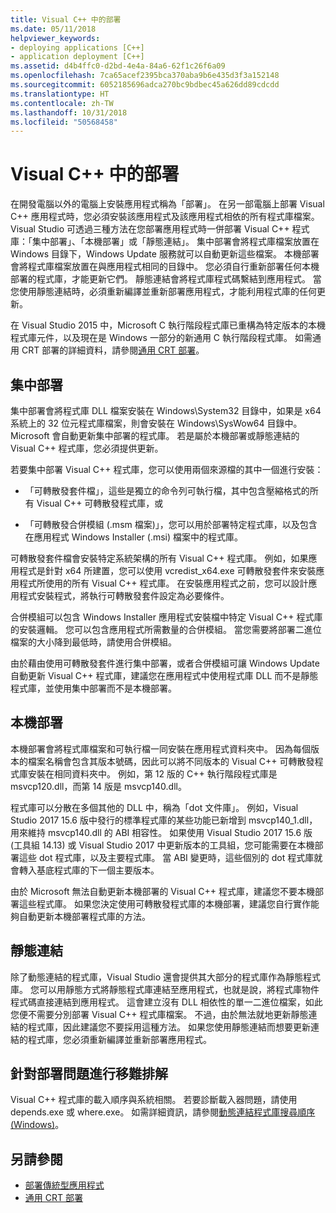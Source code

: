 ```yaml
---
title: Visual C++ 中的部署
ms.date: 05/11/2018
helpviewer_keywords:
- deploying applications [C++]
- application deployment [C++]
ms.assetid: d4b4ffc0-d2bd-4e4a-84a6-62f1c26f6a09
ms.openlocfilehash: 7ca65acef2395bca370aba9b6e435d3f3a152148
ms.sourcegitcommit: 6052185696adca270bc9bdbec45a626dd89cdcdd
ms.translationtype: HT
ms.contentlocale: zh-TW
ms.lasthandoff: 10/31/2018
ms.locfileid: "50568458"
---
```

# <a name="deployment-in-visual-c"></a>Visual C++ 中的部署

在開發電腦以外的電腦上安裝應用程式稱為「部署」。 在另一部電腦上部署 Visual C++ 應用程式時，您必須安裝該應用程式及該應用程式相依的所有程式庫檔案。 Visual Studio 可透過三種方法在您部署應用程式時一併部署 Visual C++ 程式庫：「集中部署」、「本機部署」或「靜態連結」。 集中部署會將程式庫檔案放置在 Windows 目錄下，Windows Update 服務就可以自動更新這些檔案。 本機部署會將程式庫檔案放置在與應用程式相同的目錄中。 您必須自行重新部署任何本機部署的程式庫，才能更新它們。 靜態連結會將程式庫程式碼繫結到應用程式。 當您使用靜態連結時，必須重新編譯並重新部署應用程式，才能利用程式庫的任何更新。

在 Visual Studio 2015 中，Microsoft C 執行階段程式庫已重構為特定版本的本機程式庫元件，以及現在是 Windows 一部分的新通用 C 執行階段程式庫。 如需通用 CRT 部署的詳細資料，請參閱[通用 CRT 部署](universal-crt-deployment.md)。

## <a name="central-deployment"></a>集中部署

集中部署會將程式庫 DLL 檔案安裝在 Windows\System32 目錄中，如果是 x64 系統上的 32 位元程式庫檔案，則會安裝在 Windows\SysWow64 目錄中。 Microsoft 會自動更新集中部署的程式庫。 若是屬於本機部署或靜態連結的 Visual C++ 程式庫，您必須提供更新。

若要集中部署 Visual C++ 程式庫，您可以使用兩個來源檔的其中一個進行安裝：

- 「可轉散發套件檔」，這些是獨立的命令列可執行檔，其中包含壓縮格式的所有 Visual C++ 可轉散發程式庫，或

- 「可轉散發合併模組 (.msm 檔案)」，您可以用於部署特定程式庫，以及包含在應用程式 Windows Installer (.msi) 檔案中的程式庫。

可轉散發套件檔會安裝特定系統架構的所有 Visual C++ 程式庫。 例如，如果應用程式是針對 x64 所建置，您可以使用 vcredist_x64.exe 可轉散發套件來安裝應用程式所使用的所有 Visual C++ 程式庫。 在安裝應用程式之前，您可以設計應用程式安裝程式，將執行可轉散發套件設定為必要條件。

合併模組可以包含 Windows Installer 應用程式安裝檔中特定 Visual C++ 程式庫的安裝邏輯。 您可以包含應用程式所需數量的合併模組。 當您需要將部署二進位檔案的大小降到最低時，請使用合併模組。

由於藉由使用可轉散發套件進行集中部署，或者合併模組可讓 Windows Update 自動更新 Visual C++ 程式庫，建議您在應用程式中使用程式庫 DLL 而不是靜態程式庫，並使用集中部署而不是本機部署。

## <a name="local-deployment"></a>本機部署

本機部署會將程式庫檔案和可執行檔一同安裝在應用程式資料夾中。 因為每個版本的檔案名稱會包含其版本號碼，因此可以將不同版本的 Visual C++ 可轉散發程式庫安裝在相同資料夾中。 例如，第 12 版的 C++ 執行階段程式庫是 msvcp120.dll，而第 14 版是 msvcp140.dll。

程式庫可以分散在多個其他的 DLL 中，稱為「dot 文件庫」。 例如，Visual Studio 2017 15.6 版中發行的標準程式庫的某些功能已新增到 msvcp140_1.dll，用來維持 msvcp140.dll 的 ABI 相容性。 如果使用 Visual Studio 2017 15.6 版 (工具組 14.13) 或 Visual Studio 2017 中更新版本的工具組，您可能需要在本機部署這些 dot 程式庫，以及主要程式庫。 當 ABI 變更時，這些個別的 dot 程式庫就會轉入基底程式庫的下一個主要版本。

由於 Microsoft 無法自動更新本機部署的 Visual C++ 程式庫，建議您不要本機部署這些程式庫。 如果您決定使用可轉散發程式庫的本機部署，建議您自行實作能夠自動更新本機部署程式庫的方法。

## <a name="static-linking"></a>靜態連結

除了動態連結的程式庫，Visual Studio 還會提供其大部分的程式庫作為靜態程式庫。 您可以用靜態方式將靜態程式庫連結至應用程式，也就是說，將程式庫物件程式碼直接連結到應用程式。 這會建立沒有 DLL 相依性的單一二進位檔案，如此您便不需要分別部署 Visual C++ 程式庫檔案。 不過，由於無法就地更新靜態連結的程式庫，因此建議您不要採用這種方法。 如果您使用靜態連結而想要更新連結的程式庫，您必須重新編譯並重新部署應用程式。

## <a name="troubleshooting-deployment-issues"></a>針對部署問題進行移難排解

Visual C++ 程式庫的載入順序與系統相關。 若要診斷載入器問題，請使用 depends.exe 或 where.exe。 如需詳細資訊，請參閱[動態連結程式庫搜尋順序 (Windows)](/windows/desktop/Dlls/dynamic-link-library-search-order)。

## <a name="see-also"></a>另請參閱

- [部署傳統型應用程式](../ide/deploying-native-desktop-applications-visual-cpp.md)
- [通用 CRT 部署](universal-crt-deployment.md)
